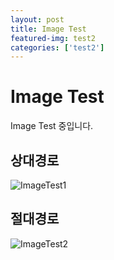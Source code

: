 ```yaml
---
layout: post
title: Image Test
featured-img: test2
categories: ['test2']
---
```


# Image Test

Image Test 중입니다.

## 상대경로

![ImageTest1](https://user-images.githubusercontent.com/82787238/115588155-6b96a500-a309-11eb-814e-f0d20c8227ca.jpg)

## 절대경로

![ImageTest2](https://www.oracle.com/a/ocom/img/rh03-linux-hero-penguin-r1.png)